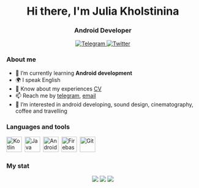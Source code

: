 <!---
JuliaFalstaff/JuliaFalstaff is a ✨ special ✨ repository because its `README.md` (this file) appears on your GitHub profile.
You can click the Preview link to take a look at your changes.
--->

<div id="header" align="center">
	<h1>Hi there, I'm Julia Kholstinina</h1>
	<h3>Android Developer</h3>
</div>

<div id="socials" align="center">
	<a href="https://t.me/falstafff">
		<img src="https://img.shields.io/badge/Telegram-blue?style=for-the-badge&logo=telegram&logoColor=white" alt="Telegram"/>
	</a>
  	<a href="https://facebook.com/j.kholstinina">
		<img src="https://img.shields.io/badge/Facebook-blue?style=for-the-badge&logo=facebook&logoColor=white" alt="Twitter"/>
	</a>
</div>

### About me
- 🌱 I’m currently learning **Android development**
- 🌍 I speak English
- 📄 Know about my experiences [CV](https://hh.ru/resume/215213a2ff0b2933dc0039ed1f6437544a6852)
- 📫 Reach me by [telegram](https://t.me/falstafff), [email](mailto:j.kholstinina@yandex.ru)
- 👀 I’m interested in android developing, sound design, cinematography, coffee and travelling 

### Languages and tools
<img src="https://cdn.jsdelivr.net/gh/devicons/devicon/icons/kotlin/kotlin-original.svg" title="Kotlin" width="40" height="40"/>&nbsp;
<img src="https://cdn.jsdelivr.net/gh/devicons/devicon/icons/java/java-original.svg" title="Java" width="40" height="40"/>&nbsp;
<img src="https://cdn.jsdelivr.net/gh/devicons/devicon/icons/androidstudio/androidstudio-original.svg" title="Android sdk" width="40" height="40"/>&nbsp;
<img src="https://cdn.jsdelivr.net/gh/devicons/devicon/icons/firebase/firebase-plain.svg" title="Firebase" width="40" height="40"/>&nbsp;
<img src="https://cdn.jsdelivr.net/gh/devicons/devicon/icons/git/git-original.svg" title="Git" width="40" height="40"/>&nbsp;

### My stat
<div id="stat" align="center">
	<img src="https://github-profile-summary-cards.vercel.app/api/cards/profile-details?username=JuliaFalstaff&theme=nord_bright"/>
	<img src="https://github-profile-summary-cards.vercel.app/api/cards/most-commit-language?username=JuliaFalstaff&theme=nord_bright"/>
	<img src="https://github-profile-summary-cards.vercel.app/api/cards/stats?username=JuliaFalstaff&theme=nord_bright"/>
</div>
